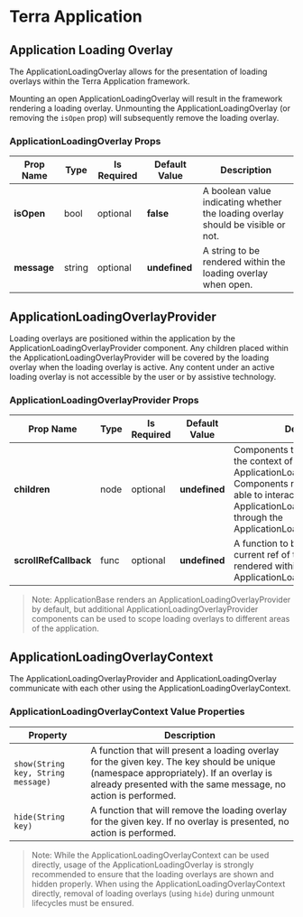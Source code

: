 # Terra Application

## Application Loading Overlay

The ApplicationLoadingOverlay allows for the presentation of loading overlays within the Terra Application framework.

Mounting an open ApplicationLoadingOverlay will result in the framework rendering a loading overlay. Unmounting the ApplicationLoadingOverlay (or removing the `isOpen` prop) will subsequently remove the loading overlay.

### ApplicationLoadingOverlay Props

|Prop Name|Type|Is Required|Default Value|Description|
|---|---|---|---|---|
|**isOpen**|bool|optional|**false**|A boolean value indicating whether the loading overlay should be visible or not.|
|**message**|string|optional|**undefined**|A string to be rendered within the loading overlay when open.|

## ApplicationLoadingOverlayProvider

Loading overlays are positioned within the application by the ApplicationLoadingOverlayProvider component. Any children placed within the ApplicationLoadingOverlayProvider will be covered by the loading overlay when the loading overlay is active. Any content under an active loading overlay is not accessible by the user or by assistive technology.

### ApplicationLoadingOverlayProvider Props

|Prop Name|Type|Is Required|Default Value|Description|
|---|---|---|---|---|
|**children**|node|optional|**undefined**|Components to be rendered within the context of the ApplicationLoadingOverlayProvider. Components rendered here are able to interact with ApplicationLoadingOverlayProvider through the ApplicationLoadingOverlayContext.|
|**scrollRefCallback**|func|optional|**undefined**|A function to be called with the current ref of the scrollable element rendered within the ApplicationLoadingOverlayProvider.|

> Note: ApplicationBase renders an ApplicationLoadingOverlayProvider by default, but additional ApplicationLoadingOverlayProvider components can be used to scope loading overlays to different areas of the application.

## ApplicationLoadingOverlayContext

The ApplicationLoadingOverlayProvider and ApplicationLoadingOverlay communicate with each other using the ApplicationLoadingOverlayContext.

### ApplicationLoadingOverlayContext Value Properties
|Property|Description|
|---|---|
|`show(String key, String message)`|A function that will present a loading overlay for the given key. The key should be unique (namespace appropriately). If an overlay is already presented with the same message, no action is performed.|
|`hide(String key)`|A function that will remove the loading overlay for the given key. If no overlay is presented, no action is performed.|

> Note: While the ApplicationLoadingOverlayContext can be used directly, usage of the ApplicationLoadingOverlay is strongly recommended to ensure that the loading overlays are shown and hidden properly. When using the ApplicationLoadingOverlayContext directly, removal of loading overlays (using `hide`) during unmount lifecycles must be ensured.
